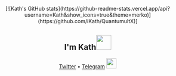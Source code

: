 <p align="center">
[![Kath's GitHub stats](https://github-readme-stats.vercel.app/api?username=Kath&show_icons=true&theme=merko)](https://github.com/iKath/QuantumultX)]
  </p>
<h2 align="center">I'm Kath<img src="https://media.giphy.com/media/VgCDAzcKvsR6OM0uWg/giphy.gif" width="40"></h2>
<p align="center">
  <a href="https://twitter.com/iKath_x">Twitter</a> •
  <a href="https://t.me/imKath">Telegram</a>  
  <img src="https://cdn.jsdelivr.net/gh/Semporia/Semporia@master/image/Happy.gif" width="27px">
</p>
